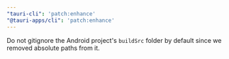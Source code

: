```yaml
---
"tauri-cli": 'patch:enhance'
"@tauri-apps/cli": 'patch:enhance'
---
```


Do not gitignore the Android project's `buildSrc` folder by default since we removed absolute paths from it.
